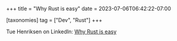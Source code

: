 +++
title = "Why Rust is easy"
date = 2023-07-06T06:42:22-07:00

[taxonomies]
tag = ["Dev", "Rust"]
+++

Tue Henriksen on LinkedIn: [Why Rust is easy](https://www.linkedin.com/pulse/why-rust-easy-tue-henriksen)

<!-- more -->
